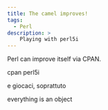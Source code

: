 ```yaml
---
title: The camel improves!
tags:
  - Perl
description: >
    Playing with perl5i
---
```


Perl can improve itself via CPAN.

cpan perl5i

e giocaci, soprattuto

everything is an object

